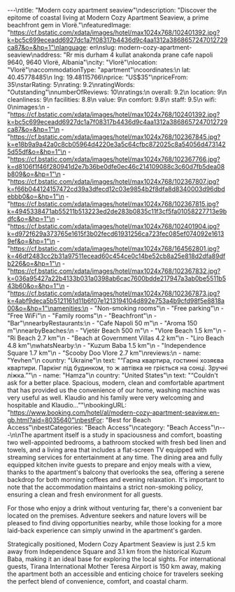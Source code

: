 ---\ntitle: "Modern cozy apartment seaview"\ndescription: "Discover the epitome of coastal living at Modern Cozy Apartment Seaview, a prime beachfront gem in Vlorë."\nfeaturedImage: "https://cf.bstatic.com/xdata/images/hotel/max1024x768/102401392.jpg?k=bc5c699eceadd6927dc1a7f08317b4436d9c4aa1312a3868657247012729ca87&o=&hp=1"\nlanguage: en\nslug: modern-cozy-apartment-seaview\naddress: "Rr mis durham 4 kullat anakonda prane cafe napoli 9640, 9640 Vlorë, Albania"\ncity: "Vlorë"\nlocation: "Vlorë"\naccommodationType: "apartment"\ncoordinates:\n  lat: 40.45778485\n  lng: 19.48115766\nprice: "US$35"\npriceFrom: 35\nstarRating: 5\nrating: 9.2\nratingWords: "Outstanding"\nnumberOfReviews: 10\nratings:\n  overall: 9.2\n  location: 9\n  cleanliness: 9\n  facilities: 8.8\n  value: 9\n  comfort: 9.8\n  staff: 9.5\n  wifi: 0\nimages:\n  - "https://cf.bstatic.com/xdata/images/hotel/max1024x768/102401392.jpg?k=bc5c699eceadd6927dc1a7f08317b4436d9c4aa1312a3868657247012729ca87&o=&hp=1"\n  - "https://cf.bstatic.com/xdata/images/hotel/max1024x768/102367845.jpg?k=e18b9a9a42a0c8cb05964d4220e3a5c64cfbc872025c8a54056d4731425d55df&o=&hp=1"\n  - "https://cf.bstatic.com/xdata/images/hotel/max1024x768/102367766.jpg?k=d8106f1f46f280941d2e7b36be0dfe0ec46c214109088c3c60d7fb5dea08b809&o=&hp=1"\n  - "https://cf.bstatic.com/xdata/images/hotel/max1024x768/102367807.jpg?k=f66b044124157472cd39a3dfecd12c03e9854b2f8dfa8d8340003d96dbdebbb0&o=&hp=1"\n  - "https://cf.bstatic.com/xdata/images/hotel/max1024x768/102367815.jpg?k=4945338471ab55211b513223ed2de283b0835c11f3cf5fa01058227713e9bdfc&o=&hp=1"\n  - "https://cf.bstatic.com/xdata/images/hotel/max1024x768/102401904.jpg?k=d972f629a373765e1615f3b02fecd61931256ca723fec085ef074092e16139ef&o=&hp=1"\n  - "https://cf.bstatic.com/xdata/images/hotel/max1024x768/164562801.jpg?k=46df2483cc2b31a97511ecead60c454ce0c14be52cb8a25e818d2dfa89dfb226&o=&hp=1"\n  - "https://cf.bstatic.com/xdata/images/hotel/max1024x768/102367832.jpg?k=036a95427a22b4133b031a0398ab6cac7600bdde217947a3ab0be5511b543b60&o=&hp=1"\n  - "https://cf.bstatic.com/xdata/images/hotel/max1024x768/102367873.jpg?k=4abf9deca5b5121161d11b6f07e1213194104d892e753a4b9cfd98f5e8818a00&o=&hp=1"\namenities:\n  - "Non-smoking rooms"\n  - "Free parking"\n  - "Free WiFi"\n  - "Family rooms"\n  - "Beachfront"\n  - "Bar"\nnearbyRestaurants:\n  - "Cafe Napoli 50 m"\n  - "Aroma 150 m"\nnearbyBeaches:\n  - "Vjetër Beach 500 m"\n  - "Vlore Beach 1.5 km"\n  - "Ri Beach 2.7 km"\n  - "Beach at Government Villas 4.2 km"\n  - "Liro Beach 4.8 km"\nwhatsNearby:\n  - "Kuzum Baba 1.5 km"\n  - "Independence Square 1.7 km"\n  - "Scooby Doo Vlore 2.7 km"\nreviews:\n  - name: "Yevhen"\n    country: "Ukraine"\n    text: "“Гарна квартира, гостинні хозяєва квартири. Паркінг під будинком, то ж автівка не гріється на сонці. Зручні ліжка.”"\n  - name: "Hamza"\n    country: "United States"\n    text: "“Couldn't ask for a better place. Spacious, modern, clean and comfortable apartment that has provided us the convenience of our home, washing machine was very useful as well. Klaudio and his family were very welcoming and hospitable and Klaudio...”"\nbookingURL: "https://www.booking.com/hotel/al/modern-cozy-apartment-seaview.en-gb.html?aid=8035640"\nbestFor: "Best for Beach Access"\nbestCategories: "Beach Access"\ncategory: "Beach Access"\n---\n\nThe apartment itself is a study in spaciousness and comfort, boasting two well-appointed bedrooms, a bathroom stocked with fresh bed linen and towels, and a living area that includes a flat-screen TV equipped with streaming services for entertainment at any time. The dining area and fully equipped kitchen invite guests to prepare and enjoy meals with a view, thanks to the apartment's balcony that overlooks the sea, offering a serene backdrop for both morning coffees and evening relaxation. It's important to note that the accommodation maintains a strict non-smoking policy, ensuring a clean and fresh environment for all guests.

For those who enjoy a drink without venturing far, there's a convenient bar located on the premises. Adventure seekers and nature lovers will be pleased to find diving opportunities nearby, while those looking for a more laid-back experience can simply unwind in the apartment's garden.

Strategically positioned, Modern Cozy Apartment Seaview is just 2.5 km away from Independence Square and 3.1 km from the historical Kuzum Baba, making it an ideal base for exploring the local sights. For international guests, Tirana International Mother Teresa Airport is 150 km away, making the apartment both an accessible and enticing choice for travelers seeking the perfect blend of convenience, comfort, and coastal charm.